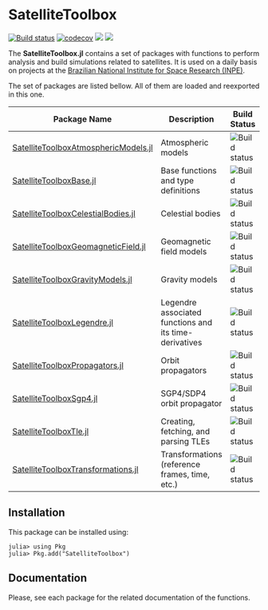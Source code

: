 # SatelliteToolbox

[![Build status](https://github.com/JuliaSpace/SatelliteToolbox.jl/workflows/CI/badge.svg)](https://github.com/JuliaSpace/SatelliteToolbox.jl/actions)
[![codecov](https://codecov.io/gh/JuliaSpace/SatelliteToolbox.jl/branch/master/graph/badge.svg)](https://codecov.io/gh/JuliaSpace/SatelliteToolbox.jl)
[![](https://img.shields.io/badge/docs-stable-blue.svg)][docs-stable-url]
[![](https://img.shields.io/badge/docs-dev-blue.svg)][docs-dev-url]

The **SatelliteToolbox.jl** contains a set of packages with functions to perform analysis
and build simulations related to satellites. It is used on a daily basis on projects at the
[Brazilian National Institute for Space Research (INPE)](http://www.gov.br/inpe).

The set of packages are listed bellow. All of them are loaded and reexported in this one.

| Package Name                                                                   | Description                                            | Build Status                                          | Coverage                                               |
|--------------------------------------------------------------------------------|--------------------------------------------------------|-------------------------------------------------------|--------------------------------------------------------|
| [SatelliteToolboxAtmosphericModels.jl][SatelliteToolboxAtmosphericModels-link] | Atmospheric models                                     | ![Build status][SatelliteToolboxAtmosphericModels-ci] | ![Build status][SatelliteToolboxAtmosphericModels-cov] |
| [SatelliteToolboxBase.jl][SatelliteToolboxBase-link]                           | Base functions and type definitions                    | ![Build status][SatelliteToolboxBase-ci]              | ![Coverace][SatelliteToolboxBase-cov]                  |
| [SatelliteToolboxCelestialBodies.jl][SatelliteToolboxCelestialBodies-link]     | Celestial bodies                                       | ![Build status][SatelliteToolboxCelestialBodies-ci]   | ![Coverage][SatelliteToolboxCelestialBodies-cov]       |
| [SatelliteToolboxGeomagneticField.jl][SatelliteToolboxGeomagneticField-link]   | Geomagnetic field models                               | ![Build status][SatelliteToolboxGeomagneticField-ci]  | ![Coverage][SatelliteToolboxGeomagneticField-cov]      |
| [SatelliteToolboxGravityModels.jl][SatelliteToolboxGravityModels-link]         | Gravity models                                         | ![Build status][SatelliteToolboxGravityModels-ci]     | ![Coverage][SatelliteToolboxGravityModels-cov]         |
| [SatelliteToolboxLegendre.jl][SatelliteToolboxLegendre-link]                   | Legendre associated functions and its time-derivatives | ![Build status][SatelliteToolboxLegendre-ci]          | ![Coverage][SatelliteToolboxLegendre-cov]              |
| [SatelliteToolboxPropagators.jl][SatelliteToolboxPropagators-link]             | Orbit propagators                                      | ![Build status][SatelliteToolboxPropagators-ci]       | ![Coverage][SatelliteToolboxPropagators-cov]           |
| [SatelliteToolboxSgp4.jl][SatelliteToolboxSgp4-link]                           | SGP4/SDP4 orbit propagator                             | ![Build status][SatelliteToolboxSgp4-ci]              | ![Coverage][SatelliteToolboxSgp4-cov]                  |
| [SatelliteToolboxTle.jl][SatelliteToolboxTle-link]                             | Creating, fetching, and parsing TLEs                   | ![Build status][SatelliteToolboxTle-ci]               | ![Coverage][SatelliteToolboxTle-cov]                   |
| [SatelliteToolboxTransformations.jl][SatelliteToolboxTransformations-link]     | Transformations (reference frames, time, etc.)         | ![Build status][SatelliteToolboxTransformations-ci]   | ![Coverage][SatelliteToolboxTransformations-cov]       |

## Installation

This package can be installed using:

```julia-repl
julia> using Pkg
julia> Pkg.add("SatelliteToolbox")
```

## Documentation

Please, see each package for the related documentation of the functions.

[docs-dev-url]: https://juliaspace.github.io/SatelliteToolbox.jl/dev
[docs-stable-url]: https://juliaspace.github.io/SatelliteToolbox.jl/stable
[SatelliteToolboxAtmosphericModels-link]: https://github.com/JuliaSpace/SatelliteToolboxAtmosphericModels.jl
[SatelliteToolboxAtmosphericModels-cov]: https://codecov.io/gh/JuliaSpace/SatelliteToolboxAtmosphericModels.jl/branch/main/graph/badge.svg?token=oQOhGnQmdG
[SatelliteToolboxAtmosphericModels-ci]: https://github.com/JuliaSpace/SatelliteToolboxAtmosphericModels.jl/workflows/CI/badge.svg
[SatelliteToolboxBase-link]: https://github.com/JuliaSpace/SatelliteToolboxBase.jl
[SatelliteToolboxBase-cov]: https://codecov.io/gh/JuliaSpace/SatelliteToolboxBase.jl/branch/main/graph/badge.svg?token=YADU7IB8CT
[SatelliteToolboxBase-ci]: https://github.com/JuliaSpace/SatelliteToolboxBase.jl/workflows/CI/badge.svg
[SatelliteToolboxCelestialBodies-link]: https://github.com/JuliaSpace/SatelliteToolboxCelestialBodies.jl
[SatelliteToolboxCelestialBodies-cov]: https://codecov.io/gh/JuliaSpace/SatelliteToolboxCelestialBodies.jl/branch/main/graph/badge.svg?token=CONQMSI4JD
[SatelliteToolboxCelestialBodies-ci]: https://github.com/JuliaSpace/SatelliteToolboxCelestialBodies.jl/workflows/CI/badge.svg
[SatelliteToolboxGeomagneticField-link]: https://github.com/JuliaSpace/SatelliteToolboxGeomagneticField.jl
[SatelliteToolboxGeomagneticField-cov]: https://codecov.io/gh/JuliaSpace/SatelliteToolboxGeomagneticField.jl/branch/main/graph/badge.svg?token=HW2Y9NA0L5
[SatelliteToolboxGeomagneticField-ci]: https://github.com/JuliaSpace/SatelliteToolboxGeomagneticField.jl/workflows/CI/badge.svg
[SatelliteToolboxGravityModels-link]: https://github.com/JuliaSpace/SatelliteToolboxGravityModels.jl
[SatelliteToolboxGravityModels-cov]: https://codecov.io/gh/JuliaSpace/SatelliteToolboxGravityModels.jl/branch/main/graph/badge.svg?token=47G4OLV6PD
[SatelliteToolboxGravityModels-ci]: https://github.com/JuliaSpace/SatelliteToolboxGravityModels.jl/workflows/CI/badge.svg
[SatelliteToolboxLegendre-link]: https://github.com/JuliaSpace/SatelliteToolboxLegendre.jl
[SatelliteToolboxLegendre-cov]: https://codecov.io/gh/JuliaSpace/SatelliteToolboxLegendre.jl/branch/main/graph/badge.svg?token=AUE8ZZ5IXJ
[SatelliteToolboxLegendre-ci]: https://github.com/JuliaSpace/SatelliteToolboxLegendre.jl/workflows/CI/badge.svg
[SatelliteToolboxPropagators-link]: https://github.com/JuliaSpace/SatelliteToolboxPropagators.jl
[SatelliteToolboxPropagators-cov]: https://codecov.io/gh/JuliaSpace/SatelliteToolboxPropagators.jl/branch/main/graph/badge.svg?token=WSVR7QYKOD
[SatelliteToolboxPropagators-ci]: https://github.com/JuliaSpace/SatelliteToolboxPropagators.jl/workflows/CI/badge.svg
[SatelliteToolboxSgp4-link]: https://github.com/JuliaSpace/SatelliteToolboxSgp4.jl
[SatelliteToolboxSgp4-cov]: https://codecov.io/gh/JuliaSpace/SatelliteToolboxSgp4.jl/branch/main/graph/badge.svg?token=480UYDX6H5
[SatelliteToolboxSgp4-ci]: https://github.com/JuliaSpace/SatelliteToolboxSgp4.jl/workflows/CI/badge.svg
[SatelliteToolboxTle-link]: https://github.com/JuliaSpace/SatelliteToolboxTle.jl
[SatelliteToolboxTle-cov]: https://codecov.io/gh/JuliaSpace/SatelliteToolboxTle.jl/branch/main/graph/badge.svg?token=SPIKBIN3ES
[SatelliteToolboxTle-ci]: https://github.com/JuliaSpace/SatelliteToolboxTle.jl/workflows/CI/badge.svg
[SatelliteToolboxTransformations-link]: https://github.com/JuliaSpace/SatelliteToolboxTransformations.jl
[SatelliteToolboxTransformations-cov]: https://codecov.io/gh/JuliaSpace/SatelliteToolboxTransformations.jl/branch/main/graph/badge.svg?token=SH31IN1JXM
[SatelliteToolboxTransformations-ci]: https://github.com/JuliaSpace/SatelliteToolboxTransformations.jl/workflows/CI/badge.svg


